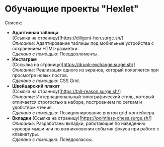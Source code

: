 # Обучающие проекты "Hexlet"

Список:
* __Адаптивная таблица__   
(Ссылка на страницу)[https://diligent-hen.surge.sh/]   
_Описание_: Адаптирование таблицы под мобильные устройства с сохранением HTML-разметки.  
_Сделано с помощью_: Псевдоэлементы.  
* __Инстаграм__  
(Сссылка на страницу)[https://drunk-exchange.surge.sh/]  
_Описание_: Реализация одного из экранов, который появляется при просмотре новых постов.  
_Сделано с помощью_: CSS Grid.  
* __Швейцарский плакат__  
(Ссылка на страницу)[https://tall-reason.surge.sh/]  
_Описание_: Интернациональный типографический стиль, который отличается строгостью в наборе, построением по сеткам и удобством чтения.  
_Сделано с помощью_: Позиционирование внутри grid-контейнера.  
* __Вкладки__
(Ссылка на страницу)[https://pointless-chess.surge.sh/]
_Описание_: Разработаны вкладки, работающие по наведению курсора мыши или по возникновении события фокуса при работе с клавиатуры.  
_Сделано с помощью_: Псевдоклассы.
